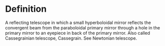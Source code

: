 # Definition

A reflecting telescope in which a small hyperboloidal mirror reflects
the convergent beam from the paraboloidal primary mirror through a hole
in the primary mirror to an eyepiece in back of the primary mirror. Also
called Cassegrainian telescope, Cassegrain. See Newtonian telescope.

